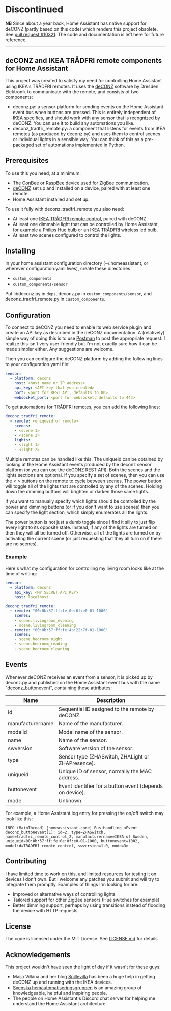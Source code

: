 # Discontinued
**NB** Since about a year back, Home Assistant has native support for deCONZ (partly
based on this code) which renders this project obsolete. See [pull request #10321](https://github.com/home-assistant/home-assistant/pull/10321). The code and
documentation is left here for future reference.

---

## deCONZ and IKEA TRÅDFRI remote components for Home Assistant
This project was created to satisfy my need for controlling Home Assistant using IKEA's TRÅDFRI remotes. It uses the [deCONZ](https://www.dresden-elektronik.de/funktechnik/products/software/pc-software/deconz/) software by Dresden Elektronik to communicate with the remote, and consists of two components:
* deconz.py: a sensor platform for sending events on the Home Assistant event bus when buttons are pressed. This is entirely independent of IKEA specifics, and should work with any sensor that is recognized by deCONZ. You can use it to build any automations you like.
* deconz_tradfri_remote.py: a component that listens for events from IKEA remotes (as produced by deconz.py) and uses them to control scenes or individual lights in a sensible way. You can think of this as a pre-packaged set of automations implemented in Python.

## Prerequisites
To use this you need, at a minimum:
* The ConBee or RaspBee device used for ZigBee communication.
* [deCONZ](https://www.dresden-elektronik.de/funktechnik/products/software/pc-software/deconz/) set up and installed on a device, paired with at least one remote.
* Home Assistant installed and set up.

To use it fully with deconz_tradfri_remote you also need:
* At least one [IKEA TRÅDFRI remote control](http://www.ikea.com/us/en/catalog/products/20303317/), paired with deCONZ.
* At least one dimmable light that can be controlled by Home Assistant, for example a Philips Hue bulb or an IKEA TRÅDFRI wireless led bulb.
* At least two scenes configured to control the lights.

## Installing
In your home assistant configuration directory (~/.homeassistant, or wherever configuration.yaml lives), create these directories
* `custom_components`
* `custom_components/sensor`

Put libdeconz.py in `deps`, deconz.py in `custom_components/sensor`, and deconz_tradfri_remote.py in `custom_components`.

## Configuration
To connect to deCONZ you need to enable its web service plugin and create an API key as described in the deCONZ documentation. A (relatively) simple way of doing this is to use [Postman](https://chrome.google.com/webstore/detail/postman/fhbjgbiflinjbdggehcddcbncdddomop) to post the appropriate request. I realize this isn't very user-friendly but I'm not exactly sure how it can be made simpler either. Any suggestions are welcome.

Then you can configure the deCONZ platform by adding the following lines to your configuration.yaml file:

```yaml
sensor:
  - platform: deconz
    host: <host name or IP address>
    api_key: <API key that you created>
    port: <port for REST API, defaults to 80>
    websocket_port: <port for websocket, defaults to 443>
```

To get automations for TRÅDFRI remotes, you can add the following lines:
```yaml
deconz_tradfri_remote:
  - remote: <uniqueid of remote>
    scenes:
    - <scene 1>
    - <scene 2>
    lights:
    - <light 1>
    - <light 2>
```

Multiple remotes can be handled like this. The uniqueid can be obtained by looking at the Home Assistant events produced by the deconz sensor platform (or you can use the deCONZ REST API). Both the scenes and the lights sections are optional. If you specify a set of scenes, then you can use the < > buttons on the remote to cycle between scenes. The power button will toggle all of the lights that are controlled by any of the scenes. Holding down the dimming buttons will brighten or darken those same lights.

If you want to manually specify which lights should be controlled by the power and dimming buttons (or if you don't want to use scenes) then you can specify the light section, which simply enumerates all the lights.

The power button is not just a dumb toggle since I find it silly to just flip every light to its opposite state. Instead, if any of the lights are turned on then they will all be turned off. Otherwise, all of the lights are turned on by activating the current scene (or just requesting that they all turn on if there are no scenes).

### Example
Here's what my configuration for controlling my living room looks like at the time of writing:
```yaml
sensor:
  - platform: deconz
    api_key: <MY SECRET API KEY>
    host: localhost

deconz_tradfri_remote:
  - remote: "00:0b:57:ff:fe:0e:0f:e0-01-1000"
    scenes:
    - scene.livingroom_evening
    - scene.livingroom_cleaning
  - remote: "00:0b:57:ff:fe:4b:22:7f-01-1000"
    scenes:
    - scene.bedroom_night
    - scene.bedroom_reading
    - scene.bedroom_cleaning
```

## Events
Whenever deCONZ receives an event from a sensor, it is picked up by deconz.py and published on the Home Assistant event bus with the name "deconz_buttonevent", containing these attributes:

| Name             | Description                                              |
|------------------|----------------------------------------------------------|
| id               | Sequential ID assigned to the remote by deCONZ.          |
| manufacturername | Name of the manufacturer.                                |
| modelid          | Model name of the sensor.                                |
| name             | Name of the sensor.                                      |
| swversion        | Software version of the sensor.                          |
| type             | Sensor type (ZHASwitch, ZHALight or ZHAPresence).        |
| uniqueid         | Unique ID of sensor, normally the MAC address.           |
| buttonevent      | Event identifier for a button event (depends on device). |
| mode             | Unknown.                                                 |

For example, a Home Assistant log entry for pressing the on/off switch may look like this:

```
INFO (MainThread) [homeassistant.core] Bus:Handling <Event deconz_buttonevent[L]: id=2, type=ZHASwitch, name=tradfri_remote_control_2, manufacturername=IKEA of Sweden, uniqueid=00:0b:57:ff:fe:0e:0f:e0-01-1000, buttonevent=1002, modelid=TRADFRI remote control, swversion=1.0, mode=3>
```

## Contributing
I have limited time to work on this, and limited resources for testing it on devices I don't own. But I welcome any patches you submit and will try to integrate them promptly. Examples of things I'm looking for are:
* Improved or alternative ways of controlling lights
* Tailored support for other ZigBee sensors (Hue switches for example)
* Better dimming support, perhaps by using transitions instead of flooding the device with HTTP requests.

## License
The code is licensed under the MIT License. See [LICENSE.md](LICENSE.md) for details

## Acknowledgements
This project wouldn't have seen the light of day if it wasn't for these guys:
* Maija Vilkina and her blog [Snillevilla](https://snillevilla.se/) has been a huge help in getting deCONZ up and running with the IKEA devices.
* [Svenska hemautomatiseringsgruppen](https://www.facebook.com/groups/SHgruppen/) is an amazing group of knowledgeable, helpful and inspiring people.
* The people on Home Assistant's Discord chat server for helping me understand the Home Assistant architecture.

